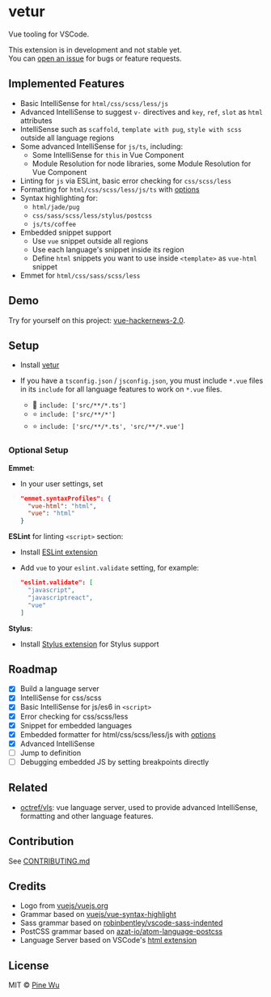 # vetur

Vue tooling for VSCode.  

This extension is in development and not stable yet.  
You can [open an issue](https://github.com/octref/vetur/issues/new) for bugs or feature requests.

## Implemented Features

- Basic IntelliSense for `html/css/scss/less/js`
- Advanced IntelliSense to suggest `v-` directives and `key`, `ref`, `slot` as `html` attributes
- IntelliSense such as `scaffold`, `template with pug`, `style with scss` outside all language regions
- Some advanced IntelliSense for `js/ts`, including:
  - Some IntelliSense for `this` in Vue Component
  - Module Resolution for node libraries, some Module Resolution for Vue Component
- Linting for `js` via ESLint, basic error checking for `css/scss/less`
- Formatting for `html/css/scss/less/js/ts` with [options](https://github.com/octref/vetur/blob/master/docs/formatting.md)
- Syntax highlighting for:
  - `html/jade/pug`
  - `css/sass/scss/less/stylus/postcss`
  - `js/ts/coffee`
- Embedded snippet support
  - Use `vue` snippet outside all regions
  - Use each language's snippet inside its region
  - Define `html` snippets you want to use inside `<template>` as `vue-html` snippet
- Emmet for `html/css/sass/scss/less`

## Demo

Try for yourself on this project: [vue-hackernews-2.0](https://github.com/vuejs/vue-hackernews-2.0).

## Setup

- Install [vetur](https://marketplace.visualstudio.com/items?itemName=octref.vetur)

- If you have a `tsconfig.json` / `jsconfig.json`, you must include `*.vue` files in its `include` for all language features to work on `*.vue` files.
  - :no_entry_sign: `include: ['src/**/*.ts']`
  - :star: `include: ['src/**/*']`
  - :star: `include: ['src/**/*.ts', 'src/**/*.vue']`

### Optional Setup

**Emmet**:

- In your user settings, set

  ```json
  "emmet.syntaxProfiles": {
    "vue-html": "html",
    "vue": "html"
  }
  ```

**ESLint** for linting `<script>` section:

- Install [ESLint extension](https://marketplace.visualstudio.com/items?itemName=dbaeumer.vscode-eslint)
- Add `vue` to your `eslint.validate` setting, for example:

  ```json
  "eslint.validate": [
    "javascript",
    "javascriptreact",
    "vue"
  ]
  ```

**Stylus**:

- Install [Stylus extension](https://marketplace.visualstudio.com/items?itemName=sysoev.language-stylus) for Stylus support

## Roadmap

- [x] Build a language server
- [x] IntelliSense for css/scss
- [x] Basic IntelliSense for js/es6 in `<script>`
- [x] Error checking for css/scss/less
- [x] Snippet for embedded languages
- [x] Embedded formatter for html/css/scss/less/js with [options](https://github.com/octref/vetur/blob/master/docs/formatting.md) 
- [x] Advanced IntelliSense
- [ ] Jump to definition
- [ ] Debugging embedded JS by setting breakpoints directly

## Related

- [octref/vls](https://github.com/octref/vls): vue language server, used to provide advanced IntelliSense, formatting and other language features.

## Contribution

See [CONTRIBUTING.md](https://github.com/octref/vetur/blob/master/CONTRIBUTING.md)

## Credits

- Logo from [vuejs/vuejs.org](https://github.com/vuejs/vuejs.org)
- Grammar based on [vuejs/vue-syntax-highlight](https://github.com/vuejs/vue-syntax-highlight)
- Sass grammar based on [robinbentley/vscode-sass-indented](https://github.com/robinbentley/vscode-sass-indented)
- PostCSS grammar based on [azat-io/atom-language-postcss](https://github.com/azat-io/atom-language-postcss)
- Language Server based on VSCode's [html extension](https://github.com/Microsoft/vscode/tree/master/extensions/html)

## License

MIT © [Pine Wu](https://github.com/octref) 
